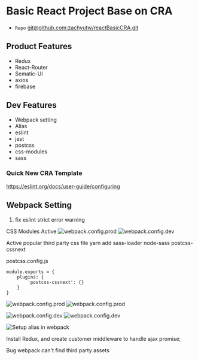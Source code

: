 

# Basic React Project Base on CRA
- `Repo` [git@github.com:zachyutw/reactBasicCRA.git](git@github.com:zachyutw/reactBasicCRA.git)
## Product Features
* Redux
* React-Router 
* Sematic-UI
* axios
* firebase
## Dev Features
* Webpack setting
* Alias
* eslint
* jest
* postcss
* css-modules
* sass

### Quick New CRA Template

https://eslint.org/docs/user-guide/configuring



## Webpack Setting
1. fix eslint strict error warning

CSS Modules Active 
![webpack.config.prod](https://i.imgur.com/3iswwqk.png)
![webpack.config.dev](https://i.imgur.com/Pw5ghwS.png)

Active popular third party css file
yarn add sass-loader node-sass postcss-cssnext

postcss.config.js
```
module.exports = {
	plugins: {
		'postcss-cssnext': {}
	}
}

```

![webpack.config.prod](https://i.imgur.com/tVyxO38.png)
![webpack.config.prod](https://i.imgur.com/p57khdG.png)

![webpack.config.dev](https://i.imgur.com/tVyxO38.png)
![webpack.config.dev](https://i.imgur.com/p57khdG.png)

![Setup alias in webpack](https://i.imgur.com/4S0Qthx.png)

Install Redux, and create customer middleware to handle ajax promise;

Bug 
webpack can't find third party assets

